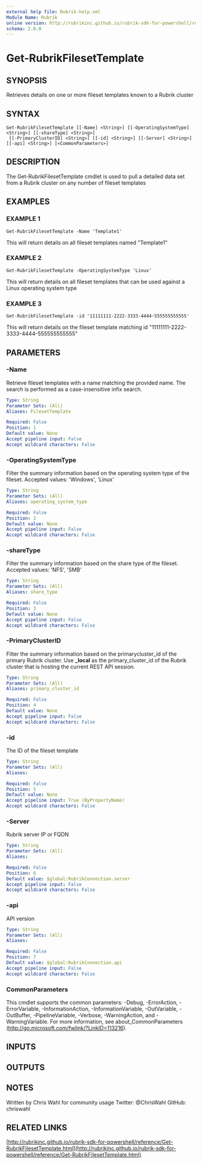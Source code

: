 ```yaml
---
external help file: Rubrik-help.xml
Module Name: Rubrik
online version: http://rubrikinc.github.io/rubrik-sdk-for-powershell/reference/Get-RubrikFilesetTemplate.html
schema: 2.0.0
---
```


# Get-RubrikFilesetTemplate

## SYNOPSIS
Retrieves details on one or more fileset templates known to a Rubrik cluster

## SYNTAX

```
Get-RubrikFilesetTemplate [[-Name] <String>] [[-OperatingSystemType] <String>] [[-shareType] <String>]
 [[-PrimaryClusterID] <String>] [[-id] <String>] [[-Server] <String>] [[-api] <String>] [<CommonParameters>]
```

## DESCRIPTION
The Get-RubrikFilesetTemplate cmdlet is used to pull a detailed data set from a Rubrik cluster on any number of fileset templates

## EXAMPLES

### EXAMPLE 1
```
Get-RubrikFilesetTemplate -Name 'Template1'
```

This will return details on all fileset templates named "Template1"

### EXAMPLE 2
```
Get-RubrikFilesetTemplate -OperatingSystemType 'Linux'
```

This will return details on all fileset templates that can be used against a Linux operating system type

### EXAMPLE 3
```
Get-RubrikFilesetTemplate -id '11111111-2222-3333-4444-555555555555'
```

This will return details on the fileset template matching id "11111111-2222-3333-4444-555555555555"

## PARAMETERS

### -Name
Retrieve fileset templates with a name matching the provided name.
The search is performed as a case-insensitive infix search.

```yaml
Type: String
Parameter Sets: (All)
Aliases: FilesetTemplate

Required: False
Position: 1
Default value: None
Accept pipeline input: False
Accept wildcard characters: False
```

### -OperatingSystemType
Filter the summary information based on the operating system type of the fileset.
Accepted values: 'Windows', 'Linux'

```yaml
Type: String
Parameter Sets: (All)
Aliases: operating_system_type

Required: False
Position: 2
Default value: None
Accept pipeline input: False
Accept wildcard characters: False
```

### -shareType
Filter the summary information based on the share type of the fileset.
Accepted values: 'NFS', 'SMB'

```yaml
Type: String
Parameter Sets: (All)
Aliases: share_type

Required: False
Position: 3
Default value: None
Accept pipeline input: False
Accept wildcard characters: False
```

### -PrimaryClusterID
Filter the summary information based on the primarycluster_id of the primary Rubrik cluster.
Use **_local** as the primary_cluster_id of the Rubrik cluster that is hosting the current REST API session.

```yaml
Type: String
Parameter Sets: (All)
Aliases: primary_cluster_id

Required: False
Position: 4
Default value: None
Accept pipeline input: False
Accept wildcard characters: False
```

### -id
The ID of the fileset template

```yaml
Type: String
Parameter Sets: (All)
Aliases:

Required: False
Position: 5
Default value: None
Accept pipeline input: True (ByPropertyName)
Accept wildcard characters: False
```

### -Server
Rubrik server IP or FQDN

```yaml
Type: String
Parameter Sets: (All)
Aliases:

Required: False
Position: 6
Default value: $global:RubrikConnection.server
Accept pipeline input: False
Accept wildcard characters: False
```

### -api
API version

```yaml
Type: String
Parameter Sets: (All)
Aliases:

Required: False
Position: 7
Default value: $global:RubrikConnection.api
Accept pipeline input: False
Accept wildcard characters: False
```

### CommonParameters
This cmdlet supports the common parameters: -Debug, -ErrorAction, -ErrorVariable, -InformationAction, -InformationVariable, -OutVariable, -OutBuffer, -PipelineVariable, -Verbose, -WarningAction, and -WarningVariable.
For more information, see about_CommonParameters (http://go.microsoft.com/fwlink/?LinkID=113216).

## INPUTS

## OUTPUTS

## NOTES
Written by Chris Wahl for community usage
Twitter: @ChrisWahl
GitHub: chriswahl

## RELATED LINKS

[http://rubrikinc.github.io/rubrik-sdk-for-powershell/reference/Get-RubrikFilesetTemplate.html](http://rubrikinc.github.io/rubrik-sdk-for-powershell/reference/Get-RubrikFilesetTemplate.html)

